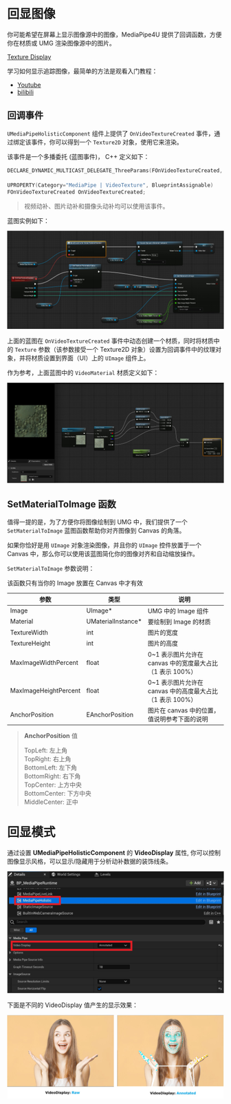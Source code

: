 
# 回显图像

你可能希望在屏幕上显示图像源中的图像，MediaPipe4U 提供了回调函数，方便你在材质或 UMG 渲染图像源中的图片。

[Texture Display](./images/texture_display/texture_callback.jpg "Texture Display")

学习如何显示追踪图像，最简单的方法是观看入门教程：
- [Youtube](https://youtu.be/_6OLqClX-Fw)   
- [bilibili](https://www.bilibili.com/video/BV1zs4y1978J)   

## 回调事件

`UMediaPipeHolisticComponent` 组件上提供了 `OnVideoTextureCreated` 事件，通过绑定该事件，你可以得到一个 `Texture2D` 对象，使用它来渲染。

该事件是一个多播委托 (蓝图事件)， C++ 定义如下：
```cpp
DECLARE_DYNAMIC_MULTICAST_DELEGATE_ThreeParams(FOnVideoTextureCreated, UTexture2D*, NewTexture, int, TextureWidth, int, TextureHeight);

UPROPERTY(Category="MediaPipe | VideoTexture", BlueprintAssignable)
FOnVideoTextureCreated OnVideoTextureCreated;
```

> 视频动补、图片动补和摄像头动补均可以使用该事件。

蓝图实例如下：

![OnVideoTextureCreated](./images/texture_display/video_texture_created_event_blueprint.jpg "OnVideoTextureCreated")

上面的蓝图在 `OnVideoTextureCreated` 事件中动态创建一个材质，同时将材质中的 `Texture` 参数（该参数接受一个 Texture2D 对象）设置为回调事件中的纹理对象，并将材质设置到界面（UI）上的 `UImage` 组件上。


作为参考，上面蓝图中的 `VideoMaterial` 材质定义如下：

![VideoMaterial](./images/texture_display/material.jpg "VideoMaterial")

## SetMaterialToImage 函数

值得一提的是，为了方便你将图像绘制到 UMG 中，我们提供了一个 `SetMaterialToImage` 蓝图函数帮助你对齐图像到 Canvas 的角落。   

如果你恰好是用 `UImage` 对象渲染图像，并且你的 `UImage` 控件放置于一个 Canvas 中，那么你可以使用该蓝图简化你的图像对齐和自动缩放操作。

`SetMaterialToImage` 参数说明：

该函数只有当你的 Image 放置在 Canvas 中才有效

| 参数 | 类型 | 说明 |
|------|-----|------|
|Image| UImage* | UMG 中的 Image 组件 |
|Material| UMaterialInstance* | 要绘制到 Image 的材质  |
|TextureWidth| int | 图片的宽度  |
|TextureHeight| int | 图片的高度  |
|MaxImageWidthPercent| float | 0~1 表示图片允许在 canvas 中的宽度最大占比（1 表示 100%）  |
|MaxImageHeightPercent| float | 0~1 表示图片允许在 canvas 中的高度最大占比（1 表示 100%）  |
|AnchorPosition| EAnchorPosition | 图片在 canvas 中的位置， 值说明参考下面的说明 |
   


>**AnchorPosition** 值
>
>TopLeft: 左上角    
>TopRight: 右上角   
>BottomLeft: 左下角   
>BottomRight: 右下角   
>TopCenter: 上方中央   
>BottomCenter: 下方中央   
>MiddleCenter: 正中

# 回显模式

通过设置 **UMediaPipeHolisticComponent** 的 **VideoDisplay** 属性, 你可以控制图像显示风格，可以显示/隐藏用于分析动补数据的装饰线条。   


[![DisplayMode](./images/texture_display/video_display_mode_component.jpg "DisplayMode")](images/texture_display/video_display_mode_component.jpg)

下面是不同的 VideoDisplay 值产生的显示效果：


[![DisplayMode](./images/texture_display/video_display_mode.jpg "DisplayMode")](images/texture_display/video_display_mode.jpg)